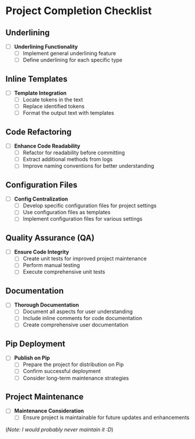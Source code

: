 # Project Completion Checklist

## Underlining
- [ ] **Underlining Functionality**
    - [ ] Implement general underlining feature
    - [ ] Define underlining for each specific type

## Inline Templates
- [ ] **Template Integration**
    - [ ] Locate tokens in the text
    - [ ] Replace identified tokens
    - [ ] Format the output text with templates

## Code Refactoring
- [ ] **Enhance Code Readability**
    - [ ] Refactor for readability before committing
    - [ ] Extract additional methods from logs
    - [ ] Improve naming conventions for better understanding

## Configuration Files
- [ ] **Config Centralization**
    - [ ] Develop specific configuration files for project settings
    - [ ] Use configuration files as templates
    - [ ] Implement configuration files for various settings

## Quality Assurance (QA)
- [ ] **Ensure Code Integrity**
    - [ ] Create unit tests for improved project maintenance
    - [ ] Perform manual testing
    - [ ] Execute comprehensive unit tests

## Documentation
- [ ] **Thorough Documentation**
    - [ ] Document all aspects for user understanding
    - [ ] Include inline comments for code documentation
    - [ ] Create comprehensive user documentation

## Pip Deployment
- [ ] **Publish on Pip**
    - [ ] Prepare the project for distribution on Pip
    - [ ] Confirm successful deployment
    - [ ] Consider long-term maintenance strategies

## Project Maintenance
- [ ] **Maintenance Consideration**
    - [ ] Ensure project is maintainable for future updates and enhancements

(*Note: I would probably never maintain it :D*)